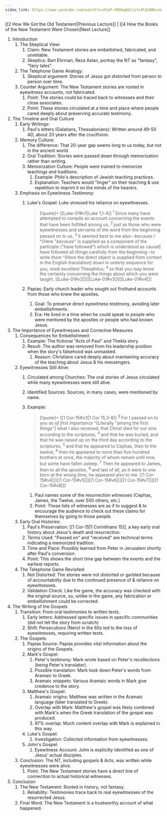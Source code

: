 ```yaml
---
video_link: https://www.youtube.com/watch?v=XVaP-hRGbqA&list=PL63HNxzuw3PPDW-n2GmyhxegICJnEw637&index=3
---
```

[[2 How We Got the Old Testament|Previous Lecture]] | [[4 How the Books of the New Testament Were Chosen|Next Lecture]]

1. Introduction
	1. The Skeptical View:
		1. Claim: New Testament stories are embellished, fabricated, and unreliable.
		2. Skeptics: Bart Ehrman, Reza Aslan, portray the NT as "fantasy", "fairy tales".
	2. The Telephone Game Analogy:
		1. Skeptical argument: Stories of Jesus got distorted from person to person over time.
	3. Counter Argument: The New Testament stories are rooted in eyewitness accounts, not fabricated.
		1. Point: The stories could be traced back to witnesses and their close associates.
		2. Point: These stories circulated at a time and place where people cared deeply about preserving accurate testimony.      
2. The Timeline and Oral Culture
	1. Early Writings:
		1. Paul's letters (Galatians, Thessalonians): Written around 49-50 AD, about 20 years after the crucifixion.
	2. Memory Culture:
		1. The difference: That 20-year gap seems long to us today, but not in the ancient world.
		2. Oral Tradition: Stories were passed down through memorization rather than writing.
		3. Memorization Culture: People were trained to memorize teachings and traditions.
			1. Example: Philo's description of Jewish teaching practices.
			2. Explanation: Teachers would "linger" on their teaching & use repetition to imprint it on the minds of the hearers.    
	3. Emphasis on Eyewitness Testimony:
		1. Luke's Gospel: Luke stressed his reliance on eyewitnesses.
		   > [!quote]+ [[Luke-01#v1|Luke 1,1-4]]
		   > <sup> 1 </sup>Since many have attempted to compile an account concerning the events that have been fulfilled among us, <sup> 2 </sup>just as those who were eyewitnesses and servants of the word from the beginning passed on to us, <sup> 3 </sup>it seemed best to me also--_because I_ ^[Here "_because_" is supplied as a component of the participle ("have followed") which is understood as causal] have followed all _things_ carefully from the beginning--to write _them_ ^[Here the direct object is supplied from context in the English translation] down in orderly sequence for you, most excellent Theophilus, <sup> 4 </sup>so that you may know the certainty concerning the things about which you were taught. [[Luke-01#v2|]][[Luke-01#v3|]][[Luke-01#v4|]]

		2. Papias: Early church leader who sought out firsthand accounts from those who knew the apostles.
			1. Goal: To preserve direct eyewitness testimony, avoiding later embellishments.
			2. Era: He lived in a time when he could speak to people who were mentored by the apostles or people who had known Jesus.
3. The Importance of Eyewitnesses and Corrective Measures
	1. Consequences for Embellishment:
		1. Example: The fictional "Acts of Paul" and Thekla story.
		2. Result: The author was removed from his leadership position when the story's falsehood was unmasked.
			1. Reason: Christians cared deeply about maintaining accuracy of the teaching about Jesus & his messengers.
	2. Eyewitnesses Still Alive:
		1. Circulated among Churches: The oral stories of Jesus circulated while many eyewitnesses were still alive.
		2. Identified Sources: Sources, in many cases, were mentioned by name.
		3. Example:
		   > [!quote]+ [[1 Cor-15#v3|1 Cor 15,3-8]]
		   > <sup> 3 </sup>For I passed on to you _as of first importance_ ^[Literally "among the first _things_"] what I also received, that Christ died for our sins according to the scriptures, <sup> 4 </sup>and that he was buried, and that he was raised up on the third day according to the scriptures, <sup> 5 </sup>and that he appeared to Cephas, then to the twelve, <sup> 6 </sup>then he appeared to more than five hundred brothers at once, the majority of whom remain until now, but some have fallen asleep. <sup> 7 </sup>Then he appeared to James, then to all the apostles, <sup> 8 </sup>and last of all, as it were to one born at the wrong time, he appeared also to me. [[1 Cor-15#v4|]][[1 Cor-15#v5|]][[1 Cor-15#v6|]][[1 Cor-15#v7|]][[1 Cor-15#v8|]]

			1. Paul names some of the resurrection witnesses (Cephas, James, the Twelve, over 500 others, etc.)
			2. Point: These lists of witnesses are as if to suggest & to encourage the audience to check out these claims for themselves by going to those people.
	3. Early Oral Histories:
		1. Paul's Preservation: [[1 Cor-15|1 Corinthians 15]], a key early oral history about Jesus's death and resurrection.
		2. Terms Used: "Passed on" and "received" are technical terms indicating a memorized tradition.
		3. Time and Place: Possibly learned from Peter in Jerusalem shortly after Paul's conversion.
		4. Point: This shows the short time gap between the events and the earliest reports.
	4. The Telephone Game Revisited:
		1. Not Distorted: The stories were not distorted or garbled because of accountability due to the continued presence of & reliance on eyewitnesses.
		2. Validation Check: Like the game, the accuracy was checked with the original source, so, unlike in the game, any fabrication or embellishment could be corrected.
4. The Writing of the Gospels
	1. Transition: From oral testimonies to written texts.
		1. Early letters: Addressed specific issues in specific communities (did not tell the story from scratch)
		2. Shift: Persecutions (Nero) in the 60s led to the loss of eyewitnesses, requiring written texts.
	2. The Gospels:
		1. Papias Source: Papias provides vital information about the origins of the Gospels.
		2. Mark's Gospel:
			1. Peter's testimony: Mark wrote based on Peter's recollections (being Peter's translator).
			2. Possible translation: Mark took down Peter's words from Aramaic to Greek.
			3. Aramaic snippets: Various Aramaic words in Mark give credence to the story.
		3. Matthew's Gospel:
			1. Aramaic origins: Matthew was written in the Aramaic language (later translated to Greek).
			2. Overlap with Mark: Matthew's gospel was likely combined with Mark's when the Greek translation of the gospel was produced.
			3. 97% overlap: Much content overlap with Mark is explained in this way.
		4. Luke's Gospel:
			1. Investigation: Collected information from eyewitnesses.
		5. John's Gospel:
			1. Eyewitness Account: John is explicitly identified as one of Jesus' actual disciples.
	3. Conclusion: The NT, including gospels & Acts, was written while eyewitnesses were alive.
		1. Point: The New Testament stories have a direct line of connection to actual historical witnesses.
5. Conclusion
	1. The New Testament: Rooted in history, not fantasy.
		1. Reliability: Testimonies trace back to real eyewitnesses of the resurrected Jesus.
	2. Final Word: The New Testament is a trustworthy account of what happened.